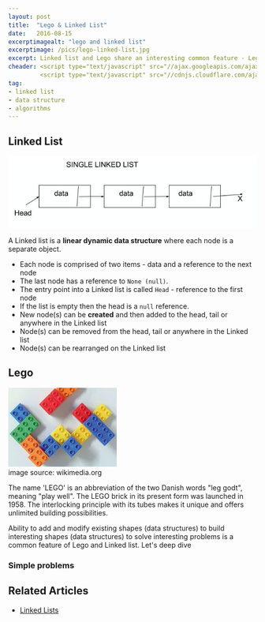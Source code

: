 ```yaml
---
layout: post
title:  "Lego & Linked List"
date:   2016-08-15
excerptimagealt: "lego and linked list"  
excerptimage: /pics/lego-linked-list.jpg  
excerpt: Linked list and Lego share an interesting common feature - Lego blocks and Linked list can be rearranged to build interesting shapes to solve interesting problems. Let's deep dive!  
cheader: <script type="text/javascript" src="//ajax.googleapis.com/ajax/libs/jquery/1.9.1/jquery.min.js"></script>
         <script type="text/javascript" src="//cdnjs.cloudflare.com/ajax/libs/gist-embed/2.0/gist-embed.min.js"></script> 
tag:
- linked list
- data structure
- algorithms
---
```


## Linked List

![legos and linked list](/pics/linked-list.png)

A Linked list is a **linear dynamic data structure** where each node is a separate object. 
 * Each node is comprised of two items - data and a reference to the next node
 * The last node has a reference to `None (null)`. 
 * The entry point into a Linked list is called `Head` - reference to the first node
 * If the list is empty then the head is a `null` reference.
 * New node(s) can be **created** and then added to the head, tail or anywhere in the Linked list
 * Node(s) can be removed from the head, tail or anywhere in the Linked list
 * Node(s) can be rearranged on the Linked list

## Lego

![legos and linked list](/pics/lego-linked-list.jpg)   
image source: wikimedia.org

The name 'LEGO' is an abbreviation of the two Danish words "leg godt", meaning "play well". The LEGO brick in its present form was launched in 1958. The interlocking principle with its tubes makes it unique and offers unlimited building possibilities. 


Ability to add and modify existing shapes (data structures) to build interesting shapes (data structures) to solve interesting problems is a common feature of Lego and Linked list. Let's deep dive

### Simple problems



## Related Articles  
* [Linked Lists](https://www.cs.cmu.edu/~adamchik/15-121/lectures/Linked%20Lists/linked%20lists.html)
